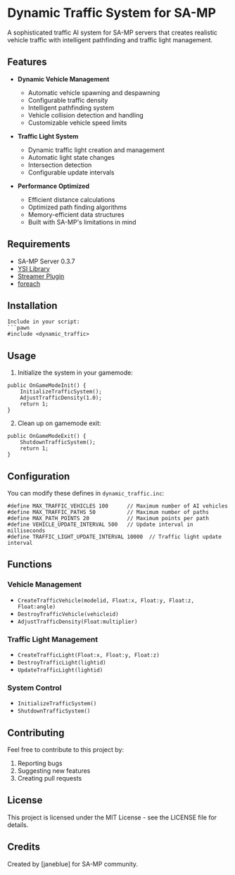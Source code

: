 # Dynamic Traffic System for SA-MP

A sophisticated traffic AI system for SA-MP servers that creates realistic vehicle traffic with intelligent pathfinding and traffic light management.

## Features

- **Dynamic Vehicle Management**
  - Automatic vehicle spawning and despawning
  - Configurable traffic density
  - Intelligent pathfinding system
  - Vehicle collision detection and handling
  - Customizable vehicle speed limits

- **Traffic Light System**
  - Dynamic traffic light creation and management
  - Automatic light state changes
  - Intersection detection
  - Configurable update intervals

- **Performance Optimized**
  - Efficient distance calculations
  - Optimized path finding algorithms
  - Memory-efficient data structures
  - Built with SA-MP's limitations in mind

## Requirements

- SA-MP Server 0.3.7
- [YSI Library](https://github.com/pawn-lang/YSI-Includes)
- [Streamer Plugin](https://github.com/samp-incognito/samp-streamer-plugin)
- [foreach](https://github.com/Southclaws/foreach)

## Installation


```
Include in your script:
```pawn
#include <dynamic_traffic>
```

## Usage

1. Initialize the system in your gamemode:
```pawn
public OnGameModeInit() {
    InitializeTrafficSystem();
    AdjustTrafficDensity(1.0);
    return 1;
}
```

2. Clean up on gamemode exit:
```pawn
public OnGameModeExit() {
    ShutdownTrafficSystem();
    return 1;
}
```

## Configuration

You can modify these defines in `dynamic_traffic.inc`:

```pawn
#define MAX_TRAFFIC_VEHICLES 100      // Maximum number of AI vehicles
#define MAX_TRAFFIC_PATHS 50          // Maximum number of paths
#define MAX_PATH_POINTS 20            // Maximum points per path
#define VEHICLE_UPDATE_INTERVAL 500   // Update interval in milliseconds
#define TRAFFIC_LIGHT_UPDATE_INTERVAL 10000  // Traffic light update interval
```

## Functions

### Vehicle Management
- `CreateTrafficVehicle(modelid, Float:x, Float:y, Float:z, Float:angle)`
- `DestroyTrafficVehicle(vehicleid)`
- `AdjustTrafficDensity(Float:multiplier)`

### Traffic Light Management
- `CreateTrafficLight(Float:x, Float:y, Float:z)`
- `DestroyTrafficLight(lightid)`
- `UpdateTrafficLight(lightid)`

### System Control
- `InitializeTrafficSystem()`
- `ShutdownTrafficSystem()`

## Contributing

Feel free to contribute to this project by:
1. Reporting bugs
2. Suggesting new features
3. Creating pull requests

## License

This project is licensed under the MIT License - see the LICENSE file for details.

## Credits

Created by [janeblue] for SA-MP community.
